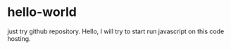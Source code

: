 # hello-world
just try github repository.
Hello, I will try to start run javascript on this code hosting.
